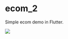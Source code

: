 # ecom_2
Simple ecom demo in Flutter.

![](https://github.com/rFronteddu/flutter_prototype_ecom2_app/blob/main/demo.gif)
